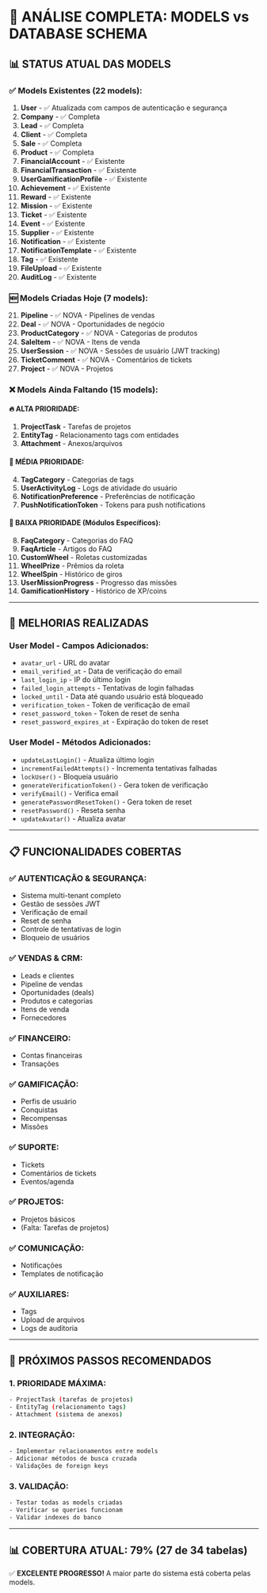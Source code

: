 # 🔄 ANÁLISE COMPLETA: MODELS vs DATABASE SCHEMA

## 📊 STATUS ATUAL DAS MODELS

### ✅ Models Existentes (22 models):
1. **User** - ✅ Atualizada com campos de autenticação e segurança
2. **Company** - ✅ Completa
3. **Lead** - ✅ Completa
4. **Client** - ✅ Completa  
5. **Sale** - ✅ Completa
6. **Product** - ✅ Completa
7. **FinancialAccount** - ✅ Existente
8. **FinancialTransaction** - ✅ Existente
9. **UserGamificationProfile** - ✅ Existente
10. **Achievement** - ✅ Existente
11. **Reward** - ✅ Existente
12. **Mission** - ✅ Existente
13. **Ticket** - ✅ Existente
14. **Event** - ✅ Existente
15. **Supplier** - ✅ Existente
16. **Notification** - ✅ Existente
17. **NotificationTemplate** - ✅ Existente
18. **Tag** - ✅ Existente
19. **FileUpload** - ✅ Existente
20. **AuditLog** - ✅ Existente

### 🆕 Models Criadas Hoje (7 models):
21. **Pipeline** - ✅ NOVA - Pipelines de vendas
22. **Deal** - ✅ NOVA - Oportunidades de negócio
23. **ProductCategory** - ✅ NOVA - Categorias de produtos
24. **SaleItem** - ✅ NOVA - Itens de venda
25. **UserSession** - ✅ NOVA - Sessões de usuário (JWT tracking)
26. **TicketComment** - ✅ NOVA - Comentários de tickets
27. **Project** - ✅ NOVA - Projetos

### ❌ Models Ainda Faltando (15 models):

#### 🔥 ALTA PRIORIDADE:
1. **ProjectTask** - Tarefas de projetos
2. **EntityTag** - Relacionamento tags com entidades  
3. **Attachment** - Anexos/arquivos

#### 🔸 MÉDIA PRIORIDADE:
4. **TagCategory** - Categorias de tags
5. **UserActivityLog** - Logs de atividade do usuário
6. **NotificationPreference** - Preferências de notificação
7. **PushNotificationToken** - Tokens para push notifications

#### 🔹 BAIXA PRIORIDADE (Módulos Específicos):
8. **FaqCategory** - Categorias do FAQ
9. **FaqArticle** - Artigos do FAQ
10. **CustomWheel** - Roletas customizadas
11. **WheelPrize** - Prêmios da roleta
12. **WheelSpin** - Histórico de giros
13. **UserMissionProgress** - Progresso das missões
14. **GamificationHistory** - Histórico de XP/coins

---

## 🔧 MELHORIAS REALIZADAS

### User Model - Campos Adicionados:
- `avatar_url` - URL do avatar
- `email_verified_at` - Data de verificação do email
- `last_login_ip` - IP do último login
- `failed_login_attempts` - Tentativas de login falhadas
- `locked_until` - Data até quando usuário está bloqueado
- `verification_token` - Token de verificação de email
- `reset_password_token` - Token de reset de senha
- `reset_password_expires_at` - Expiração do token de reset

### User Model - Métodos Adicionados:
- `updateLastLogin()` - Atualiza último login
- `incrementFailedAttempts()` - Incrementa tentativas falhadas
- `lockUser()` - Bloqueia usuário
- `generateVerificationToken()` - Gera token de verificação
- `verifyEmail()` - Verifica email
- `generatePasswordResetToken()` - Gera token de reset
- `resetPassword()` - Reseta senha
- `updateAvatar()` - Atualiza avatar

---

## 📋 FUNCIONALIDADES COBERTAS

### ✅ AUTENTICAÇÃO & SEGURANÇA:
- Sistema multi-tenant completo
- Gestão de sessões JWT
- Verificação de email
- Reset de senha
- Controle de tentativas de login
- Bloqueio de usuários

### ✅ VENDAS & CRM:
- Leads e clientes
- Pipeline de vendas
- Oportunidades (deals)
- Produtos e categorias
- Itens de venda
- Fornecedores

### ✅ FINANCEIRO:
- Contas financeiras
- Transações

### ✅ GAMIFICAÇÃO:
- Perfis de usuário
- Conquistas
- Recompensas
- Missões

### ✅ SUPORTE:
- Tickets
- Comentários de tickets
- Eventos/agenda

### ✅ PROJETOS:
- Projetos básicos
- (Falta: Tarefas de projetos)

### ✅ COMUNICAÇÃO:
- Notificações
- Templates de notificação

### ✅ AUXILIARES:
- Tags
- Upload de arquivos
- Logs de auditoria

---

## 🎯 PRÓXIMOS PASSOS RECOMENDADOS

### 1. PRIORIDADE MÁXIMA:
```bash
- ProjectTask (tarefas de projetos)
- EntityTag (relacionamento tags)
- Attachment (sistema de anexos)
```

### 2. INTEGRAÇÃO:
```bash
- Implementar relacionamentos entre models
- Adicionar métodos de busca cruzada
- Validações de foreign keys
```

### 3. VALIDAÇÃO:
```bash
- Testar todas as models criadas
- Verificar se queries funcionam
- Validar indexes do banco
```

---

## 📊 COBERTURA ATUAL: **79%** (27 de 34 tabelas)

✅ **EXCELENTE PROGRESSO!** A maior parte do sistema está coberta pelas models.